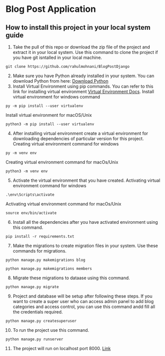 # Blog Post Application
## How to install this project in your local system guide
1. Take the pull of this repo or download the zip file of the project and extract it in your local system. Use this command to clone the project if you have git isntalled in your local machine.
```
git clone https://github.com/rahulmohnani/BlogPostDjango
```
2. Make sure you have Python already installed in your system. You can download Python from here: [Download Python](https://www.python.org/downloads/)
3. Install Virtual Environment using pip commands. You can refer to this link for installing virtual environment [Virtual Environment Docs](https://packaging.python.org/en/latest/guides/installing-using-pip-and-virtual-environments/).
Install virtual environment for windows command
```
py -m pip install --user virtualenv
```
Install virtual environment for macOS/Unix
```
python3 -m pip install --user virtualenv
```
4. After installing virtual environment create a virtual environment for downloading dependencies of particular version for this project. 
Creating virtual environment command for windows
```
py -m venv env
```
Creating virtual environment command for macOs/Unix
```
python3 -m venv env
```
5. Activate the virtual environment that you have created.
Activating virtual environment command for windows
```
.\env\Scripts\activate
```
Activating virtual environment command for macOs/Unix
```
source env/bin/activate
```
6. Install all the dependencies after you have activated environment using this command.
```
pip install -r requirements.txt
```
7. Make the migrations to create migration files in your system. Use these commands for migrations.
```
python manage.py makemigrations blog
```
```
python manage.py makemigrations members
```
8. Migrate these migrations to dataase using this command.
```
python manage.py migrate
```
9. Project and database will be setup after following these steps. If you want to create a super user who can access admin panel to add blog categories and access control, you can use this command andd fill all the credentials required.
```
python manage.py createsuperuser
```
10. To run the project use this command.
```
python manage.py runserver
```
11. The project will run on localhost port 8000. [Link](http://127.0.0.1:8000/)
